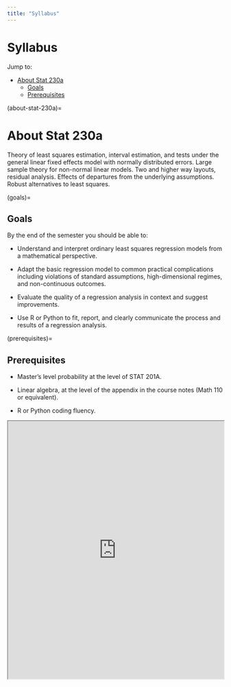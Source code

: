 ```yaml
---
title: "Syllabus"
---
```


# Syllabus

Jump to:

- [About Stat 230a](#about-stat-230a)
  - [Goals](#goals)
  - [Prerequisites](#prerequisites)


(about-stat-230a)=
# About Stat 230a

Theory of least squares estimation, interval estimation, and tests under the general linear fixed effects model with normally distributed errors. Large sample theory for non-normal linear models. Two and higher way layouts, residual analysis. Effects of departures from the underlying assumptions. Robust alternatives to least squares. 


(goals)=
## Goals

By the end of the semester you should be able to:

- Understand and interpret ordinary least squares regression models from a mathematical perspective.

- Adapt the basic regression model to common practical complications including violations of standard assumptions, high-dimensional regimes, and non-continuous outcomes.

- Evaluate the quality of a regression analysis in context and suggest improvements.

- Use R or Python to fit, report, and clearly communicate the process and results of a regression
analysis.

(prerequisites)=
## Prerequisites

- Master’s level probability at the level of STAT 201A.

- Linear algebra, at the level of the appendix in the course notes (Math 110 or equivalent).

- R or Python coding fluency.


<iframe src="https://stat230a.berkeley.edu/spring-2025/syllabus.pdf" width="100%" height="600px">
    Your browser does not support iframes. 
    Please download the syllabus [here](https://stat230a.berkeley.edu/spring-2025/syllabus.pdf).
</iframe>
